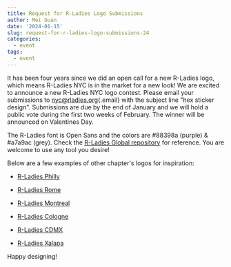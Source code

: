 ```yaml
---
title: Request for R-Ladies Logo Submissions
author: Mei Guan
date: '2024-01-15'
slug: request-for-r-ladies-logo-submissions-24
categories:
  - event
tags:
  - event
---
```


It has been four years since we did an open call for a new R-Ladies logo, which means R-Ladies NYC is in the market for a new look! We are excited to announce a new R-Ladies NYC logo contest. Please email your submissions to [nyc\@rladies.org](mailto:nyc@rladies.org){.email} with the subject line "hex sticker design". Submissions are due by the end of January and we will hold a public vote during the first two weeks of February. The winner will be announced on Valentines Day.

The R-Ladies font is Open Sans and the colors are #88398a (purple) & #a7a9ac (grey). Check the [R-Ladies Global repository](https://github.com/rladies/branding-materials/tree/main/logo) for reference. You are welcome to use any tool you desire!

Below are a few examples of other chapter's logos for inspiration:

-   [R-Ladies Philly](https://www.meetup.com/rladies-philly/)

-   [R-Ladies Rome](https://www.meetup.com/rladies-rome/)

-   [R-Ladies Montreal](https://www.meetup.com/rladies-montreal)

-   [R-Ladies Cologne](https://www.meetup.com/rladies-cologne)

-   [R-Ladies CDMX](https://www.meetup.com/rladies-cdmx)

-   [R-Ladies Xalapa](https://www.meetup.com/rladies-xalapa)

Happy designing! 
